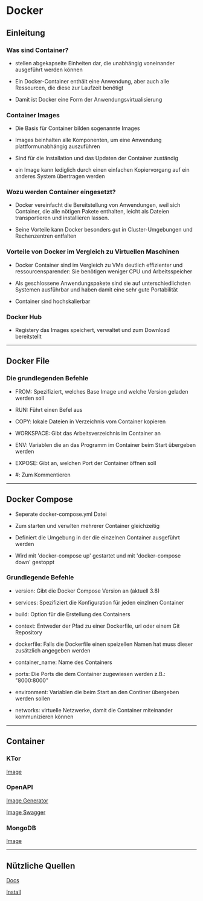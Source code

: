 # Docker

## Einleitung

### Was sind Container?

- stellen abgekapselte Einheiten dar, die unabhängig voneinander ausgeführt werden können

- Ein Docker-Container enthält eine Anwendung, aber auch alle Ressourcen, die diese zur Laufzeit benötigt

- Damit ist Docker eine Form der Anwendungsvirtualisierung

### Container Images

- Die Basis für Container bilden sogenannte Images

- Images beinhalten alle Komponenten, um eine Anwendung plattformunabhängig auszuführen

- Sind für die Installation und das Updaten der Container zuständig

- ein Image kann lediglich durch einen einfachen Kopiervorgang auf ein anderes System übertragen werden

### Wozu werden Container eingesetzt?

- Docker vereinfacht die Bereitstellung von Anwendungen, weil sich Container, die alle nötigen Pakete enthalten, leicht als Dateien transportieren und installieren lassen.

- Seine Vorteile kann Docker besonders gut in Cluster-Umgebungen und Rechenzentren entfalten

### Vorteile von Docker im Vergleich zu Virtuellen Maschinen

- Docker Container sind im Vergleich zu VMs deutlich effizienter und ressourcensparender: Sie benötigen weniger CPU und Arbeitsspeicher

- Als geschlossene Anwendungspakete sind sie auf unterschiedlichsten Systemen ausführbar und haben damit eine sehr gute Portabilität

- Container sind hochskalierbar

### Docker Hub

- Registery das Images speichert, verwaltet und zum Download bereitstellt

---

## Docker File

### Die grundlegenden Befehle

- FROM: Spezifiziert, welches Base Image und welche Version geladen werden soll

- RUN: Führt einen Befel aus

- COPY: lokale Dateien in Verzeichnis vom Container kopieren

- WORKSPACE: Gibt das Arbeitsverzeichnis im Container an

- ENV: Variablen die an das Programm im Container beim Start übergeben werden

- EXPOSE: Gibt an, welchen Port der Container öffnen soll

- \#: Zum Kommentieren

---

## Docker Compose

- Seperate docker-compose.yml Datei

- Zum starten und verwlten mehrerer Container gleichzeitig

- Definiert die Umgebung in der die einzelnen Container ausgeführt werden

- Wird mit 'docker-compose up' gestartet und mit 'docker-compose down' gestoppt

### Grundlegende Befehle

- version: Gibt die Docker Compose Version an (aktuell 3.8)

- services: Spezifiziert die Konfiguration für jeden einzlnen Container

- build: Option für die Erstellung des Containers

- context: Entweder der Pfad zu einer Dockerfile, url oder einem Git Repository

- dockerfile: Falls die Dockerfile einen speizellen Namen hat muss dieser zusätzlich angegeben werden

- container_name: Name des Containers

- ports: Die Ports die dem Container zugewiesen werden z.B.: "8000:8000"

- environment: Variablen die beim Start an den Continer übergeben werden sollen

- networks: virtuelle Netzwerke, damit die Container miteinander kommunizieren können

---

## Container

### KTor

[Image](https://ktor.io/docs/docker.html)

### OpenAPI

[Image Generator](https://hub.docker.com/r/openapitools/openapi-generator#openapi-generator)

[Image Swagger](https://hub.docker.com/r/swaggerapi/swagger-ui)

### MongoDB

[Image](https://hub.docker.com/_/mongo)

---

## Nützliche Quellen

[Docs](https://docs.docker.com/)

[Install](https://docs.docker.com/desktop/)
